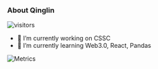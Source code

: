### About Qinglin
![visitors](https://visitor-badge.glitch.me/badge?page_id=qinglin.qinglin)

- 🔭 I’m currently working on CSSC
- 🌱 I’m currently learning Web3.0, React, Pandas
<!--
**qinglin/qinglin** is a ✨ _special_ ✨ repository because its `README.md` (this file) appears on your GitHub profile.

Here are some ideas to get you started:

- 🔭 I’m currently working on ...
- 🌱 I’m currently learning ...
- 👯 I’m looking to collaborate on ...
- 🤔 I’m looking for help with ...
- 💬 Ask me about ...
- 📫 How to reach me: ...
- 😄 Pronouns: ...
- ⚡ Fun fact: ...
-->


![Metrics](https://metrics.lecoq.io/qinglin?template=classic&base.header=0&isocalendar=1&notable=1&isocalendar.duration=half-year&notable.from=organization&notable.repositories=false&notable.indepth=false&config.timezone=Asia%2FShanghai)

